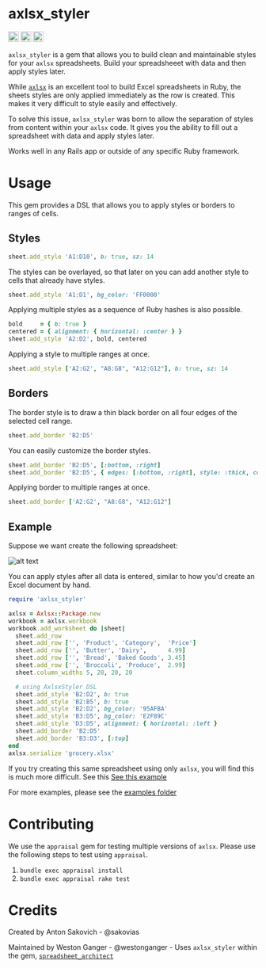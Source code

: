 # axlsx_styler

<a href="https://badge.fury.io/rb/axlsx_styler" target="_blank"><img height="21" style='border:0px;height:21px;' border='0' src="https://badge.fury.io/rb/axlsx_styler.svg" alt="Gem Version"></a>
<a href='https://travis-ci.org/axlsx-styler-gem/axlsx_styler' target='_blank'><img height='21' style='border:0px;height:21px;' src='https://api.travis-ci.org/axlsx-styler-gem/axlsx_styler.svg?branch=master' border='0' alt='Build Status' /></a>
<a href='https://rubygems.org/gems/axlsx_styler' target='_blank'><img height='21' style='border:0px;height:21px;' src='https://ruby-gem-downloads-badge.herokuapp.com/axlsx_styler?label=rubygems&type=total&total_label=downloads&color=brightgreen' border='0' alt='RubyGems Downloads' /></a>

`axlsx_styler` is a gem that allows you to build clean and maintainable styles for your `axlsx` spreadsheets. Build your spreadsheeet with data and then apply styles later.

While [`axlsx`](https://github.com/randym/axlsx) is an excellent tool to build Excel spreadsheets in Ruby, the sheets styles are only applied immediately as the row is created. This makes it very difficult to style easily and effectively.

To solve this issue, `axlsx_styler` was born to allow the separation of styles from content within your `axlsx` code. It gives you the ability to fill out a spreadsheet with data and apply styles later. 

Works well in any Rails app or outside of any specific Ruby framework.

# Usage

This gem provides a DSL that allows you to apply styles or borders to ranges of cells.

## Styles

```ruby
sheet.add_style 'A1:D10', b: true, sz: 14
```

The styles can be overlayed, so that later on you can add another style to cells that already have styles.

```ruby
sheet.add_style 'A1:D1', bg_color: 'FF0000'
```

Applying multiple styles as a sequence of Ruby hashes is also possible.

```ruby
bold     = { b: true }
centered = { alignment: { horizontal: :center } }
sheet.add_style 'A2:D2', bold, centered
```

Applying a style to multiple ranges at once.

```ruby
sheet.add_style ['A2:G2', "A8:G8", "A12:G12"], b: true, sz: 14
```

## Borders

The border style is to draw a thin black border on all four edges of the selected cell range.

```ruby
sheet.add_border 'B2:D5'
```

You can easily customize the border styles.

```ruby
sheet.add_border 'B2:D5', [:bottom, :right]
sheet.add_border 'B2:D5', { edges: [:bottom, :right], style: :thick, color: 'FF0000' }
```

Applying border to multiple ranges at once.

```ruby
sheet.add_border ['A2:G2', "A8:G8", "A12:G12"]
```


## Example

Suppose we want create the following spreadsheet:

![alt text](./spreadsheet.png "Sample Spreadsheet")

You can apply styles after all data is entered, similar to how you'd create an Excel document by hand.

```ruby
require 'axlsx_styler'

axlsx = Axlsx::Package.new
workbook = axlsx.workbook
workbook.add_worksheet do |sheet|
  sheet.add_row
  sheet.add_row ['', 'Product', 'Category',  'Price']
  sheet.add_row ['', 'Butter', 'Dairy',      4.99]
  sheet.add_row ['', 'Bread', 'Baked Goods', 3.45]
  sheet.add_row ['', 'Broccoli', 'Produce',  2.99]
  sheet.column_widths 5, 20, 20, 20

  # using AxlsxStyler DSL
  sheet.add_style 'B2:D2', b: true
  sheet.add_style 'B2:B5', b: true
  sheet.add_style 'B2:D2', bg_color: '95AFBA'
  sheet.add_style 'B3:D5', bg_color: 'E2F89C'
  sheet.add_style 'D3:D5', alignment: { horizontal: :left }
  sheet.add_border 'B2:D5'
  sheet.add_border 'B3:D3', [:top]
end
axlsx.serialize 'grocery.xlsx'
```

If you try creating this same spreadsheet using only `axlsx`, you will find this is much more difficult. See this [See this example](./examples/vanilla_axlsx.md)

For more examples, please see the [examples folder](./examples/)

# Contributing

We use the `appraisal` gem for testing multiple versions of `axlsx`. Please use the following steps to test using `appraisal`.

1. `bundle exec appraisal install`
2. `bundle exec appraisal rake test`

# Credits

Created by Anton Sakovich - @sakovias

Maintained by Weston Ganger - @westonganger - Uses `axlsx_styler` within the gem,  [`spreadsheet_architect`](https://github.com/westonganger/spreadsheet_architect)
